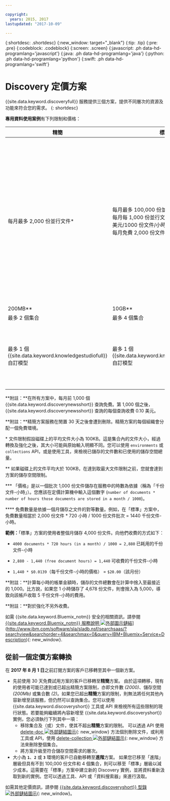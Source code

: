 ```yaml
---

copyright:
  years: 2015, 2017
lastupdated: "2017-10-09"

---
```


{:shortdesc: .shortdesc}
{:new_window: target="_blank"}
{:tip: .tip}
{:pre: .pre}
{:codeblock: .codeblock}
{:screen: .screen}
{:javascript: .ph data-hd-programlang='javascript'}
{:java: .ph data-hd-programlang='java'}
{:python: .ph data-hd-programlang='python'}
{:swift: .ph data-hd-programlang='swift'}

# Discovery 定價方案

{{site.data.keyword.discoveryfull}} 服務提供三個方案，提供不同層次的資源及功能來符合您的需求。
{: shortdesc}

**專用資料使用案例**有下列限制和價格：

| 精簡                     |  標準             | 進階              | 超值             |
|--------------------------|-------------------|-------------------|-------------------|
| 每月最多 2,000 份並行文件\*|每月最多 100,000 份並行文件\*<br/> 每月每 1,000 份並行文件 10 美元（0.0139 美元/1000 份文件/小時)\*\*\*<br/> 每月免費 2,000 份文件\*\*\*\*  | **保留環境**</br>基本費率每月 1,000 美元<br/> 每月最多 1,000,000 份文件\*<br/> 每月每 1,000 份並行文件 5 美元（0.00694 美元/1000 份文件/小時）\*\*\*<br/> 包括每月 100,000 份文件\*\*\*\*</br> 若為較大的環境，請聯絡[銷售人員 ![外部鏈結圖示](../../icons/launch-glyph.svg "外部鏈結圖示")](https://www.ibm.com/marketing/iwm/dre/signup?source=MAIL-watson){: new_window}。| **超值方案**提供一個以上 Watson 服務的單一承租戶實例給開發人員和組織，以達到更好的隔離與安全。這些方案在現有的共用平台上提供運算層次隔離，以及傳送中與靜止的端對端加密資料。如需相關資訊或要購買超值方案，請聯絡[銷售人員 ![外部鏈結圖示](../../icons/launch-glyph.svg "外部鏈結圖示")](https://ibm.biz/contact-wdc-premium){: new_window} |
| 200MB\*\*                  |10GB\*\*  | 80GB\*\* |-|
| 最多 2 個集合      |最多 4 個集合 | 最多 100 個集合 |-|
| 最多 1 個 {{site.data.keyword.knowledgestudiofull}} 自訂模型     |最多 1 個 {{site.data.keyword.knowledgestudioshort}} 自訂模型     | 無限個 {{site.data.keyword.knowledgestudioshort}} 自訂模型<br/>包括 1 個 {{site.data.keyword.knowledgestudioshort}} 自訂模型<br/>每月每個 {{site.data.keyword.knowledgestudioshort}} 模型另付 800 美元|-|

**附註：**在所有方案中，每月前 1,000 個 {{site.data.keyword.discoverynewsshort}} 查詢免費。第 1,000 個之後，{{site.data.keyword.discoverynewsshort}} 查詢的每個查詢收費 0.10 美元。

**附註：**精簡方案服務在閒置 30 天之後會遭到刪除。精簡方案的每個組織會分配一個免費環境。

 \* 文件限制假設磁碟上的平均文件大小為 100KB。這是集合內的文件大小，經過轉換及強化之後，其大小可能與原始輸入明顯不同。您可以使用 `environments` 或 `collections` API，或是使用工具，來檢視已儲存的文件數和已使用的儲存空間總量。

 \*\* 如果磁碟上的文件平均大於 100KB，在達到取最大文件限制之前，您就會達到方案的儲存空間限制。

 \*\*\* 「價格」是以一個批次 1,000 份文件儲存在服務中的時數為依據（稱為「千份文件-小時」）。您應該在定價計算機中輸入這個數字 (`number of documents * number of hours those documents are stored in a month / 1000`)。

 \*\*\*\* 免費數量是依據一個月儲存之文件的對等數量。例如，在「標準」方案中，免費數量相當於 2,000 份文件 * 720 小時 / 1000 份文件批次 = 1440 千份文件-小時。

**範例：**「標準」方案的使用者整個月儲存 4,000 份文件。向他們收費的方式如下：

- `4000 documents * 720 hours (in a month) / 1000 = 2,880` 已耗用的千份文件-小時

- `2,880 - 1,440 (free document hours) = 1,440` 可收費的千份文件-小時

- `1,440 * $0.0139`（每千份文件-小時的價格） = `$20.00`（該月份）

**附註：**計算每小時的帳單金額時，儲存的文件總數會在計算中捨入至最接近的 1,000。比方說，如果您 1 小時儲存了 4,678 份文件，則會捨入為 5,000，導致向該帳戶收取 5 千份文件-小時的費用。

**附註：**對於強化不另外收費。

如需 {{site.data.keyword.Bluemix_notm}} 安全的相關資訊，請參閱 [{{site.data.keyword.Bluemix_notm}} 服務說明 ![外部圖示鏈結](../../icons/launch-glyph.svg "外部鏈結圖示")](../../icons/launch-glyph.svg "外部鏈結圖示")](http://www.ibm.com/software/sla/sladb.nsf/searchsaas/?searchview&searchorder=4&searchmax=0&query=IBM+Bluemix+Service+Description){: new_window}.

## 從前一個定價方案轉換

在 **2017 年 8 月 1 日**之前訂閱方案的客戶已移轉至其中一個新方案。

- 先前使用 30 天免費試用方案的客戶已移轉至**精簡**方案。
  由於這項轉移，現有的使用者可能已達到或已超出精簡方案限制，亦即文件數 _(2000)_、儲存空間 _(200Mb)_ 或集合數 _(2)_。如果您已超出**精簡**方案的限制，則無法將任何其他內容新增至該服務，但仍然可以查詢集合。您可以使用 {{site.data.keyword.discoveryshort}} 工具或 API 來檢視所有這些限制的現行狀態。若要能夠繼續將內容新增至 {{site.data.keyword.discoveryshort}} 實例，您必須執行下列其中一項：
  - 移除集合及（或）文件，使其不超出**精簡**方案的限制。
    可以透過 API 使用 [delete-doc ![外部鏈結圖示](../../icons/launch-glyph.svg "外部鏈結圖示")](https://www.ibm.com/watson/developercloud/discovery/api/v1/#delete-doc){: new_window} 方法個別刪除文件，或利用工具或 API，使用 [delete-collection ![外部鏈結圖示](../../icons/launch-glyph.svg "外部鏈結圖示")](https://www.ibm.com/watson/developercloud/discovery/api/v1/#delete-collection){: new_window} 方法來刪除整個集合。
  - 將方案升級至符合儲存空間需求的層次。
- 大小為 **`1`**、**`2`** 或 **`3`** 環境的客戶已自動移轉至**進階**方案。
  如果您已移至「進階」層級但具有不到 100,000 份文件和 4 個集合，則可以移至「標準」層級以減少成本。這需要在「標準」方案中建立新的 Discovery 實例，並將資料重新汲取到新的實例。您可以透過工具、API 或「資料搜索器」來進行汲取。

如需其他定價資訊，請參閱 [{{site.data.keyword.discoveryshort}} 型錄 ![外部鏈結圖示](../../icons/launch-glyph.svg "外部鏈結圖示")](https://console.ng.bluemix.net/catalog/services/discovery/){: new_window}。
